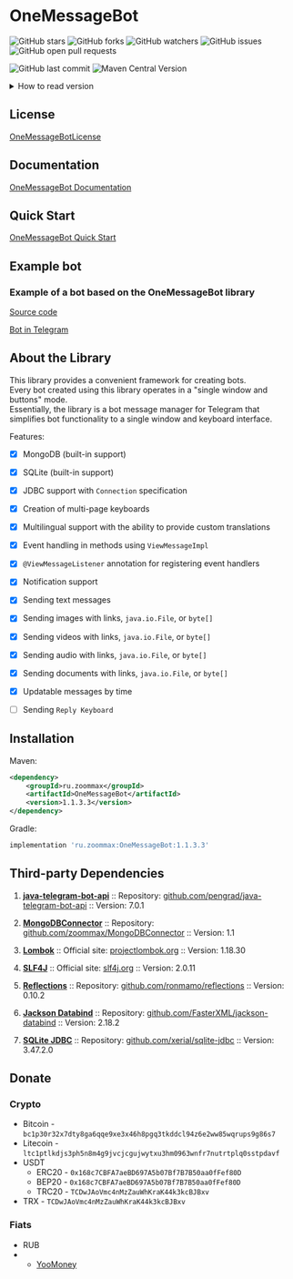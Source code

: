 # OneMessageBot

![GitHub stars](https://img.shields.io/github/stars/ZooMMaX/OneMessageBot?style=social)
![GitHub forks](https://img.shields.io/github/forks/ZooMMaX/OneMessageBot?style=social)
![GitHub watchers](https://img.shields.io/github/watchers/ZooMMaX/OneMessageBot?style=social)
![GitHub issues](https://img.shields.io/github/issues/ZooMMaX/OneMessageBot?style=social)
![GitHub open pull requests](https://img.shields.io/github/issues-pr/ZooMMaX/OneMessageBot?style=social)

![GitHub last commit](https://img.shields.io/github/last-commit/ZooMMaX/OneMessageBot?style=social)
![Maven Central Version](https://img.shields.io/maven-central/v/ru.zoommax/OneMessageBot?style=plastic)

<details>
<summary>How to read version</summary>

The version is marked with four numbers separated by a dot X.Y.W.Z
- X - Changes when changes affecting backward compatibility are made (for example, deprecated methods are removed)
- Y - Changes when external dependencies are updated, removed, or changed
- W - Changes when a new feature is added to the library
- Z - Changes when fixes are applied to existing code.

The values ​​are not reset. They only increase.
</details>

## License

[OneMessageBotLicense](https://github.com/ZooMMaX/OneMessageBot/blob/master/LICENSE.md)

## Documentation

[OneMessageBot Documentation](https://zoommax.github.io/OneMessageBot/)

## Quick Start

[OneMessageBot Quick Start](https://zoommax.github.io/OneMessageBot/quickstart/)

## Example bot

### Example of a bot based on the OneMessageBot library

[Source code](https://github.com/ZooMMaX/ExampleOneMessageBot)

[Bot in Telegram](https://t.me/eombl_bot)

## About the Library
This library provides a convenient framework for creating bots.  
Every bot created using this library operates in a "single window and buttons" mode.  
Essentially, the library is a bot message manager for Telegram that simplifies bot functionality to a single window and keyboard interface.

Features:

- [X] MongoDB (built-in support)

- [X] SQLite (built-in support)

- [X] JDBC support with `Connection` specification

- [X] Creation of multi-page keyboards

- [X] Multilingual support with the ability to provide custom translations

- [X] Event handling in methods using `ViewMessageImpl`

- [X] `@ViewMessageListener` annotation for registering event handlers

- [X] Notification support

- [X] Sending text messages

- [X] Sending images with links, `java.io.File`, or `byte[]`

- [X] Sending videos with links, `java.io.File`, or `byte[]`

- [X] Sending audio with links, `java.io.File`, or `byte[]`

- [X] Sending documents with links, `java.io.File`, or `byte[]`

- [X] Updatable messages by time

- [ ] Sending `Reply Keyboard`

## Installation

Maven:

```xml
<dependency>
    <groupId>ru.zoommax</groupId>
    <artifactId>OneMessageBot</artifactId>
    <version>1.1.3.3</version>
</dependency>
```

Gradle:

```groovy
implementation 'ru.zoommax:OneMessageBot:1.1.3.3'
```

## Third-party Dependencies

1. **[java-telegram-bot-api](https://github.com/pengrad/java-telegram-bot-api)** ::
   Repository: [github.com/pengrad/java-telegram-bot-api](https://github.com/pengrad/java-telegram-bot-api) ::
   Version: 7.0.1

2. **[MongoDBConnector](https://github.com/zoommax/MongoDBConnector)** ::
   Repository: [github.com/zoommax/MongoDBConnector](https://github.com/zoommax/MongoDBConnector) ::
   Version: 1.1

3. **[Lombok](https://projectlombok.org/)** ::
   Official site: [projectlombok.org](https://projectlombok.org/) ::
   Version: 1.18.30

4. **[SLF4J](http://www.slf4j.org/)** ::
   Official site: [slf4j.org](http://www.slf4j.org/) ::
   Version: 2.0.11

5. **[Reflections](https://github.com/ronmamo/reflections)** ::
   Repository: [github.com/ronmamo/reflections](https://github.com/ronmamo/reflections) ::
   Version: 0.10.2

6. **[Jackson Databind](https://github.com/FasterXML/jackson-databind)** ::
   Repository: [github.com/FasterXML/jackson-databind](https://github.com/FasterXML/jackson-databind) ::
   Version: 2.18.2

7. **[SQLite JDBC](https://github.com/xerial/sqlite-jdbc)** ::
   Repository: [github.com/xerial/sqlite-jdbc](https://github.com/xerial/sqlite-jdbc) ::
   Version: 3.47.2.0

## Donate

### Crypto

- Bitcoin -  `bc1p30r32x7dty8ga6qqe9xe3x46h8pgq3tkddcl94z6e2ww85wqrups9g86s7`
- Litecoin - `ltc1ptlkdjs3ph5n8m4g9jvcjcgujwytxu3hm0963wnfr7nutrtplq0sstpdavf`
- USDT
  - ERC20 -  `0x168c7CBFA7aeBD697A5b07Bf7B7B50aa0fFef80D`
  - BEP20 -  `0x168c7CBFA7aeBD697A5b07Bf7B7B50aa0fFef80D`
  - TRC20 -  `TCDwJAoVmc4nMzZauWhKraK44k3kcBJBxv`
- TRX -      `TCDwJAoVmc4nMzZauWhKraK44k3kcBJBxv`

### Fiats

- RUB
- - [YooMoney](https://yoomoney.ru/to/41001243274649)